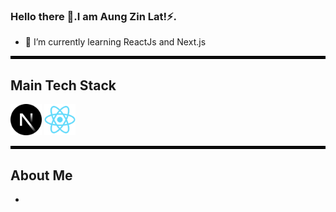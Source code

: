 ### Hello there 👋.I am Aung Zin Lat!⚡.

- 🌱 I’m currently learning ReactJs and Next.js

 <hr style="border: 2px solid #000;">

 ## Main Tech Stack
 
 <img src="https://github.com/devicons/devicon/blob/master/icons/nextjs/nextjs-original.svg" alt="Next" width="50"> <img src="https://github.com/devicons/devicon/blob/master/icons/react/react-original.svg" alt="React" width="50">

 <hr style="border: 2px solid #000;">
 
## About Me

-

<!--
**aungzinlat/aungzinlat** is a ✨ _special_ ✨ repository because its `README.md` (this file) appears on your GitHub profile.

Here are some ideas to get you started:

- 🔭 I’m currently working on ...
- 🌱 I’m currently learning ...
- 👯 I’m looking to collaborate on ...
- 🤔 I’m looking for help with ...
- 💬 Ask me about ...
- 📫 How to reach me: ...
- 😄 Pronouns: ...
- ⚡ Fun fact: ...
-->
